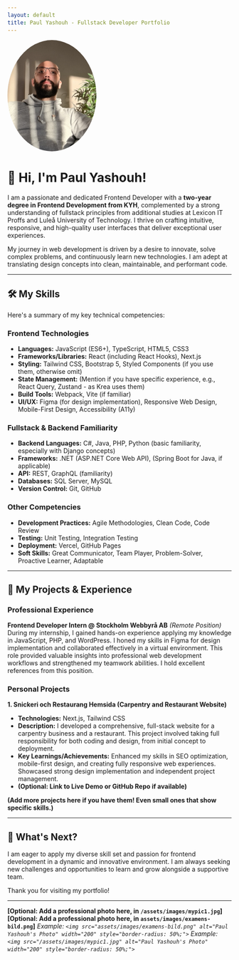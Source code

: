 ```yaml
---
layout: default
title: Paul Yashouh - Fullstack Developer Portfolio
---
```

<img src="assets/images/mypic1.jpg" alt="Paul Yashouh's Photo" width="200" heigth="200" style="border-radius: 50%;">

# 👋 Hi, I'm Paul Yashouh!

I am a passionate and dedicated Frontend Developer with a **two-year degree in Frontend Development from KYH**, complemented by a strong understanding of fullstack principles from additional studies at Lexicon IT Proffs and Luleå University of Technology. I thrive on crafting intuitive, responsive, and high-quality user interfaces that deliver exceptional user experiences.

My journey in web development is driven by a desire to innovate, solve complex problems, and continuously learn new technologies. I am adept at translating design concepts into clean, maintainable, and performant code.

---

## 🛠️ My Skills

Here's a summary of my key technical competencies:

### Frontend Technologies
* **Languages:** JavaScript (ES6+), TypeScript, HTML5, CSS3
* **Frameworks/Libraries:** React (including React Hooks), Next.js
* **Styling:** Tailwind CSS, Bootstrap 5, Styled Components (if you use them, otherwise omit)
* **State Management:** (Mention if you have specific experience, e.g., React Query, Zustand - as Krea uses them)
* **Build Tools:** Webpack, Vite (if familiar)
* **UI/UX:** Figma (for design implementation), Responsive Web Design, Mobile-First Design, Accessibility (A11y)

### Fullstack & Backend Familiarity
* **Backend Languages:** C#, Java, PHP, Python (basic familiarity, especially with Django concepts)
* **Frameworks:** .NET (ASP.NET Core Web API), (Spring Boot for Java, if applicable)
* **API:** REST, GraphQL (familiarity)
* **Databases:** SQL Server, MySQL
* **Version Control:** Git, GitHub

### Other Competencies
* **Development Practices:** Agile Methodologies, Clean Code, Code Review
* **Testing:** Unit Testing, Integration Testing
* **Deployment:** Vercel, GitHub Pages
* **Soft Skills:** Great Communicator, Team Player, Problem-Solver, Proactive Learner, Adaptable

---

## 🚀 My Projects & Experience

### Professional Experience

**Frontend Developer Intern @ Stockholm Webbyrå AB**
*(Remote Position)*
During my internship, I gained hands-on experience applying my knowledge in JavaScript, PHP, and WordPress. I honed my skills in Figma for design implementation and collaborated effectively in a virtual environment. This role provided valuable insights into professional web development workflows and strengthened my teamwork abilities. I hold excellent references from this position.

### Personal Projects

**1. Snickeri och Restaurang Hemsida (Carpentry and Restaurant Website)**
* **Technologies:** Next.js, Tailwind CSS
* **Description:** I developed a comprehensive, full-stack website for a carpentry business and a restaurant. This project involved taking full responsibility for both coding and design, from initial concept to deployment.
* **Key Learnings/Achievements:** Enhanced my skills in SEO optimization, mobile-first design, and creating fully responsive web experiences. Showcased strong design implementation and independent project management.
* **(Optional: Link to Live Demo or GitHub Repo if available)**

**(Add more projects here if you have them! Even small ones that show specific skills.)**

---

## 🎯 What's Next?

I am eager to apply my diverse skill set and passion for frontend development in a dynamic and innovative environment. I am always seeking new challenges and opportunities to learn and grow alongside a supportive team.

Thank you for visiting my portfolio!

---

**[Optional: Add a professional photo here, in `/assets/images/mypic1.jpg`]**
**[Optional: Add a professional photo here, in `assets/images/examens-bild.png`]**
*Example: `<img src="assets/images/examens-bild.png" alt="Paul Yashouh's Photo" width="200" style="border-radius: 50%;">`*
*Example: `<img src="/assets/images/mypic1.jpg" alt="Paul Yashouh's Photo" width="200" style="border-radius: 50%;">`*
